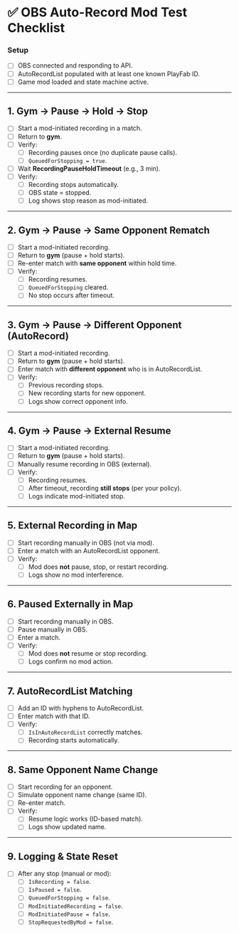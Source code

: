 # ✅ OBS Auto-Record Mod Test Checklist

### **Setup**
- [ ] OBS connected and responding to API.
- [ ] AutoRecordList populated with at least one known PlayFab ID.
- [ ] Game mod loaded and state machine active.

---

## **1. Gym → Pause → Hold → Stop**
- [ ] Start a mod-initiated recording in a match.
- [ ] Return to **gym**.
- [ ] Verify:
  - [ ] Recording pauses once (no duplicate pause calls).
  - [ ] `QueuedForStopping = true`.
- [ ] Wait **RecordingPauseHoldTimeout** (e.g., 3 min).
- [ ] Verify:
  - [ ] Recording stops automatically.
  - [ ] OBS state = stopped.
  - [ ] Log shows stop reason as mod-initiated.

---

## **2. Gym → Pause → Same Opponent Rematch**
- [ ] Start a mod-initiated recording.
- [ ] Return to **gym** (pause + hold starts).
- [ ] Re-enter match with **same opponent** within hold time.
- [ ] Verify:
  - [ ] Recording resumes.
  - [ ] `QueuedForStopping` cleared.
  - [ ] No stop occurs after timeout.

---

## **3. Gym → Pause → Different Opponent (AutoRecord)**
- [ ] Start a mod-initiated recording.
- [ ] Return to **gym** (pause + hold starts).
- [ ] Enter match with **different opponent** who is in AutoRecordList.
- [ ] Verify:
  - [ ] Previous recording stops.
  - [ ] New recording starts for new opponent.
  - [ ] Logs show correct opponent info.

---

## **4. Gym → Pause → External Resume**
- [ ] Start a mod-initiated recording.
- [ ] Return to **gym** (pause + hold starts).
- [ ] Manually resume recording in OBS (external).
- [ ] Verify:
  - [ ] Recording resumes.
  - [ ] After timeout, recording **still stops** (per your policy).
  - [ ] Logs indicate mod-initiated stop.

---

## **5. External Recording in Map**
- [ ] Start recording manually in OBS (not via mod).
- [ ] Enter a match with an AutoRecordList opponent.
- [ ] Verify:
  - [ ] Mod does **not** pause, stop, or restart recording.
  - [ ] Logs show no mod interference.

---

## **6. Paused Externally in Map**
- [ ] Start recording manually in OBS.
- [ ] Pause manually in OBS.
- [ ] Enter a match.
- [ ] Verify:
  - [ ] Mod does **not** resume or stop recording.
  - [ ] Logs confirm no mod action.

---

## **7. AutoRecordList Matching**
- [ ] Add an ID with hyphens to AutoRecordList.
- [ ] Enter match with that ID.
- [ ] Verify:
  - [ ] `IsInAutoRecordList` correctly matches.
  - [ ] Recording starts automatically.

---

## **8. Same Opponent Name Change**
- [ ] Start recording for an opponent.
- [ ] Simulate opponent name change (same ID).
- [ ] Re-enter match.
- [ ] Verify:
  - [ ] Resume logic works (ID-based match).
  - [ ] Logs show updated name.

---

## **9. Logging & State Reset**
- [ ] After any stop (manual or mod):
  - [ ] `IsRecording = false`.
  - [ ] `IsPaused = false`.
  - [ ] `QueuedForStopping = false`.
  - [ ] `ModInitiatedRecording = false`.
  - [ ] `ModInitiatedPause = false`.
  - [ ] `StopRequestedByMod = false`.
